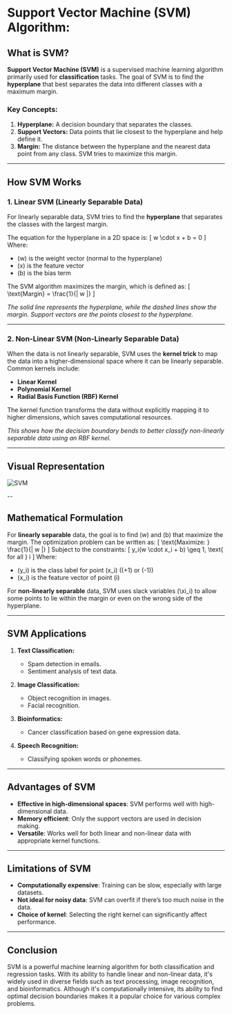 # Support Vector Machine (SVM) Algorithm:

## **What is SVM?**
**Support Vector Machine (SVM)** is a supervised machine learning algorithm primarily used for **classification** tasks. The goal of SVM is to find the **hyperplane** that best separates the data into different classes with a maximum margin.

### **Key Concepts:**
1. **Hyperplane:** A decision boundary that separates the classes.
2. **Support Vectors:** Data points that lie closest to the hyperplane and help define it.
3. **Margin:** The distance between the hyperplane and the nearest data point from any class. SVM tries to maximize this margin.

---

## **How SVM Works**

### **1. Linear SVM (Linearly Separable Data)**

For linearly separable data, SVM tries to find the **hyperplane** that separates the classes with the largest margin.

The equation for the hyperplane in a 2D space is:
\[
w \cdot x + b = 0
\]
Where:
- \(w\) is the weight vector (normal to the hyperplane)
- \(x\) is the feature vector
- \(b\) is the bias term

The SVM algorithm maximizes the margin, which is defined as:
\[
\text{Margin} = \frac{1}{\| w \|}
\]

*The solid line represents the hyperplane, while the dashed lines show the margin. Support vectors are the points closest to the hyperplane.*

---

### **2. Non-Linear SVM (Non-Linearly Separable Data)**

When the data is not linearly separable, SVM uses the **kernel trick** to map the data into a higher-dimensional space where it can be linearly separable. Common kernels include:
- **Linear Kernel**
- **Polynomial Kernel**
- **Radial Basis Function (RBF) Kernel**

The kernel function transforms the data without explicitly mapping it to higher dimensions, which saves computational resources.

*This shows how the decision boundary bends to better classify non-linearly separable data using an RBF kernel.*

---

## Visual Representation
![SVM](https://miro.medium.com/v2/resize:fit:1400/1*m225ZOYS-VX14yo5LPE4wg.png)

--

## **Mathematical Formulation**

For **linearly separable** data, the goal is to find \(w\) and \(b\) that maximize the margin. The optimization problem can be written as:
\[
\text{Maximize: } \frac{1}{\| w \|}
\]
Subject to the constraints:
\[
y_i(w \cdot x_i + b) \geq 1, \text{ for all } i
\]
Where:
- \(y_i\) is the class label for point \(x_i\) (\(+1\) or \(-1\))
- \(x_i\) is the feature vector of point \(i\)

For **non-linearly separable** data, SVM uses slack variables \(\xi_i\) to allow some points to lie within the margin or even on the wrong side of the hyperplane.

---

## **SVM Applications**

1. **Text Classification:**
   - Spam detection in emails.
   - Sentiment analysis of text data.

2. **Image Classification:**
   - Object recognition in images.
   - Facial recognition.

3. **Bioinformatics:**
   - Cancer classification based on gene expression data.

4. **Speech Recognition:**
   - Classifying spoken words or phonemes.

---

## **Advantages of SVM**

- **Effective in high-dimensional spaces**: SVM performs well with high-dimensional data.
- **Memory efficient**: Only the support vectors are used in decision making.
- **Versatile**: Works well for both linear and non-linear data with appropriate kernel functions.

---

## **Limitations of SVM**

- **Computationally expensive**: Training can be slow, especially with large datasets.
- **Not ideal for noisy data**: SVM can overfit if there’s too much noise in the data.
- **Choice of kernel**: Selecting the right kernel can significantly affect performance.

---

## **Conclusion**

SVM is a powerful machine learning algorithm for both classification and regression tasks. With its ability to handle linear and non-linear data, it's widely used in diverse fields such as text processing, image recognition, and bioinformatics. Although it's computationally intensive, its ability to find optimal decision boundaries makes it a popular choice for various complex problems.
